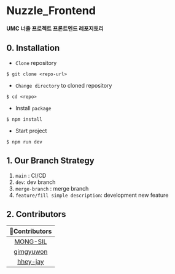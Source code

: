 # Nuzzle_Frontend

**UMC 너즐 프로젝트 프론트엔드 레포지토리**

## <b> 0. Installation </b>

- `Clone` repository

```shell
$ git clone <repo-url>
```

- `Change directory` to cloned repository

```shell
$ cd <repo>
```

- Install `package`

```shell
$ npm install
```

- Start project

```shell
$ npm run dev
```

## <b> 1. Our Branch Strategy </b>

1. `main` : CI/CD
2. `dev`: dev branch
3. `merge-branch` : merge branch
4. `feature/fill simple description`: development new feature

## <b> 2. Contributors </b>

|              🐾Contributors               |
| :---------------------------------------: |
|  [MONG-SIL](https://github.com/MONG-SIL)  |
| [gimgyuwon](https://github.com/gimgyuwon) |
|  [hhey-jay](https://github.com/hhey-jay)  |

